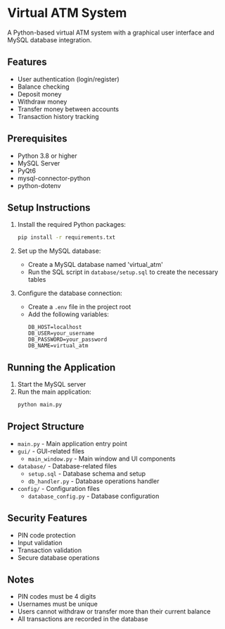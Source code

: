 # Virtual ATM System

A Python-based virtual ATM system with a graphical user interface and MySQL database integration.

## Features

- User authentication (login/register)
- Balance checking
- Deposit money
- Withdraw money
- Transfer money between accounts
- Transaction history tracking

## Prerequisites

- Python 3.8 or higher
- MySQL Server
- PyQt6
- mysql-connector-python
- python-dotenv

## Setup Instructions

1. Install the required Python packages:
   ```bash
   pip install -r requirements.txt
   ```

2. Set up the MySQL database:
   - Create a MySQL database named 'virtual_atm'
   - Run the SQL script in `database/setup.sql` to create the necessary tables

3. Configure the database connection:
   - Create a `.env` file in the project root
   - Add the following variables:
     ```
     DB_HOST=localhost
     DB_USER=your_username
     DB_PASSWORD=your_password
     DB_NAME=virtual_atm
     ```

## Running the Application

1. Start the MySQL server
2. Run the main application:
   ```bash
   python main.py
   ```

## Project Structure

- `main.py` - Main application entry point
- `gui/` - GUI-related files
  - `main_window.py` - Main window and UI components
- `database/` - Database-related files
  - `setup.sql` - Database schema and setup
  - `db_handler.py` - Database operations handler
- `config/` - Configuration files
  - `database_config.py` - Database configuration

## Security Features

- PIN code protection
- Input validation
- Transaction validation
- Secure database operations

## Notes

- PIN codes must be 4 digits
- Usernames must be unique
- Users cannot withdraw or transfer more than their current balance
- All transactions are recorded in the database 